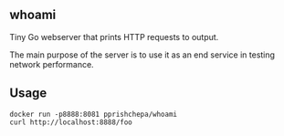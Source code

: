 ## whoami 

Tiny Go webserver that prints HTTP requests to output.

The main purpose of the server is to use it as an end service in testing network performance.

## Usage

```shell
docker run -p8888:8081 pprishchepa/whoami
curl http://localhost:8888/foo
``` 
